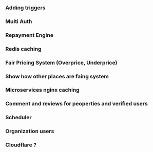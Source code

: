 ### Adding triggers 

### Multi Auth

### Repayment Engine

### Redis caching

### Fair Pricing System (Overprice, Underprice)

### Show how other places are faing system

### Microservices nginx caching

### Comment and reviews for peoperties and verified users

### Scheduler

### Organization users

### Cloudflare ?